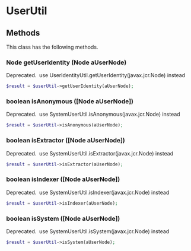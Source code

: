 # UserUtil


## Methods
This class has the following methods.


### Node getUserIdentity (Node aUserNode)
Deprecated. 
use UserIdentityUtil.getUserIdentity(javax.jcr.Node) instead

```php
$result = $userUtil->getUserIdentity(aUserNode);
```


### boolean isAnonymous ([Node aUserNode])
Deprecated. 
use SystemUserUtil.isAnonymous(javax.jcr.Node) instead

```php
$result = $userUtil->isAnonymous(aUserNode);
```


### boolean isExtractor ([Node aUserNode])
Deprecated. 
use SystemUserUtil.isExtractor(javax.jcr.Node) instead

```php
$result = $userUtil->isExtractor(aUserNode);
```


### boolean isIndexer ([Node aUserNode])
Deprecated. 
use SystemUserUtil.isIndexer(javax.jcr.Node) instead

```php
$result = $userUtil->isIndexer(aUserNode);
```


### boolean isSystem ([Node aUserNode])
Deprecated. 
use SystemUserUtil.isSystem(javax.jcr.Node) instead

```php
$result = $userUtil->isSystem(aUserNode);
```

